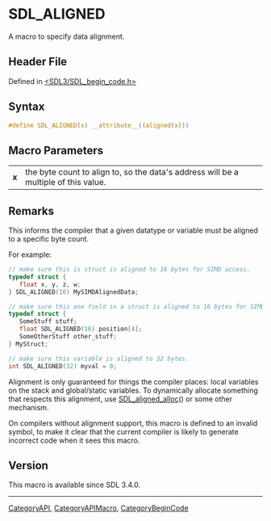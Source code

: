 # SDL_ALIGNED

A macro to specify data alignment.

## Header File

Defined in [<SDL3/SDL_begin_code.h>](https://github.com/libsdl-org/SDL/blob/main/include/SDL3/SDL_begin_code.h)

## Syntax

```c
#define SDL_ALIGNED(x) __attribute__((aligned(x)))
```

## Macro Parameters

|       |                                                                                     |
| ----- | ----------------------------------------------------------------------------------- |
| **x** | the byte count to align to, so the data's address will be a multiple of this value. |

## Remarks

This informs the compiler that a given datatype or variable must be aligned
to a specific byte count.

For example:

```c
// make sure this is struct is aligned to 16 bytes for SIMD access.
typedef struct {
   float x, y, z, w;
} SDL_ALIGNED(16) MySIMDAlignedData;

// make sure this one field in a struct is aligned to 16 bytes for SIMD access.
typedef struct {
   SomeStuff stuff;
   float SDL_ALIGNED(16) position[4];
   SomeOtherStuff other_stuff;
} MyStruct;

// make sure this variable is aligned to 32 bytes.
int SDL_ALIGNED(32) myval = 0;
```

Alignment is only guaranteed for things the compiler places: local
variables on the stack and global/static variables. To dynamically allocate
something that respects this alignment, use
[SDL_aligned_alloc](SDL_aligned_alloc)() or some other mechanism.

On compilers without alignment support, this macro is defined to an invalid
symbol, to make it clear that the current compiler is likely to generate
incorrect code when it sees this macro.

## Version

This macro is available since SDL 3.4.0.

----
[CategoryAPI](CategoryAPI), [CategoryAPIMacro](CategoryAPIMacro), [CategoryBeginCode](CategoryBeginCode)

